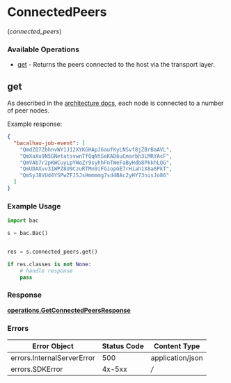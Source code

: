 # ConnectedPeers
(*connected_peers*)

### Available Operations

* [get](#get) - Returns the peers connected to the host via the transport layer.

## get

As described in the [architecture docs](https://docs.bacalhau.org/about-bacalhau/architecture), each node is connected to a number of peer nodes.

Example response:
```json
{
  "bacalhau-job-event": [
    "QmdZQ7ZbhnvWY1J12XYKGHApJ6aufKyLNSvf8jZBrBaAVL",
    "QmXaXu9N5GNetatsvwnTfQqNtSeKAD6uCmarbh3LMRYAcF",
    "QmVAb7r2pKWCuyLpYWoZr9syhhFnTWeFaByHdb8PkkhLQG",
    "QmUDAXvv31WPZ8U9CzuRTMn9iFGiopGE7rHiah1X8a6PkT",
    "QmSyJ8VUd4YSPwZFJSJsHmmmmg7sd4BAc2yHY73nisJo86"
  ]
}
```

### Example Usage

```python
import bac

s = bac.Bac()


res = s.connected_peers.get()

if res.classes is not None:
    # handle response
    pass
```


### Response

**[operations.GetConnectedPeersResponse](../../models/operations/getconnectedpeersresponse.md)**
### Errors

| Error Object               | Status Code                | Content Type               |
| -------------------------- | -------------------------- | -------------------------- |
| errors.InternalServerError | 500                        | application/json           |
| errors.SDKError            | 4x-5xx                     | */*                        |
